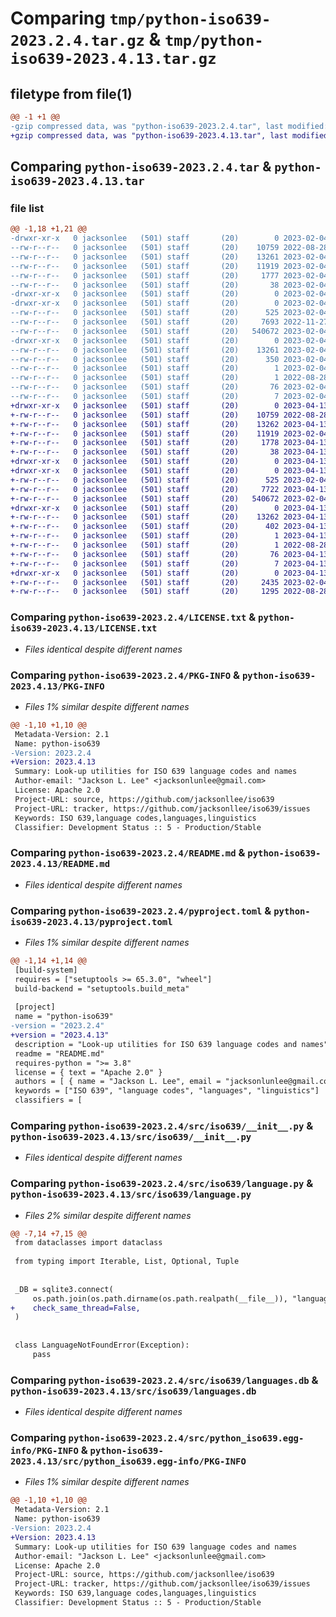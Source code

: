 # Comparing `tmp/python-iso639-2023.2.4.tar.gz` & `tmp/python-iso639-2023.4.13.tar.gz`

## filetype from file(1)

```diff
@@ -1 +1 @@
-gzip compressed data, was "python-iso639-2023.2.4.tar", last modified: Sat Feb  4 19:19:56 2023, max compression
+gzip compressed data, was "python-iso639-2023.4.13.tar", last modified: Thu Apr 13 23:11:57 2023, max compression
```

## Comparing `python-iso639-2023.2.4.tar` & `python-iso639-2023.4.13.tar`

### file list

```diff
@@ -1,18 +1,21 @@
-drwxr-xr-x   0 jacksonlee   (501) staff       (20)        0 2023-02-04 19:19:56.712617 python-iso639-2023.2.4/
--rw-r--r--   0 jacksonlee   (501) staff       (20)    10759 2022-08-28 17:23:57.000000 python-iso639-2023.2.4/LICENSE.txt
--rw-r--r--   0 jacksonlee   (501) staff       (20)    13261 2023-02-04 19:19:56.712453 python-iso639-2023.2.4/PKG-INFO
--rw-r--r--   0 jacksonlee   (501) staff       (20)    11919 2023-02-04 19:16:58.000000 python-iso639-2023.2.4/README.md
--rw-r--r--   0 jacksonlee   (501) staff       (20)     1777 2023-02-04 19:16:58.000000 python-iso639-2023.2.4/pyproject.toml
--rw-r--r--   0 jacksonlee   (501) staff       (20)       38 2023-02-04 19:19:56.712649 python-iso639-2023.2.4/setup.cfg
-drwxr-xr-x   0 jacksonlee   (501) staff       (20)        0 2023-02-04 19:19:56.709064 python-iso639-2023.2.4/src/
-drwxr-xr-x   0 jacksonlee   (501) staff       (20)        0 2023-02-04 19:19:56.710433 python-iso639-2023.2.4/src/iso639/
--rw-r--r--   0 jacksonlee   (501) staff       (20)      525 2023-02-04 19:16:58.000000 python-iso639-2023.2.4/src/iso639/__init__.py
--rw-r--r--   0 jacksonlee   (501) staff       (20)     7693 2022-11-27 16:41:42.000000 python-iso639-2023.2.4/src/iso639/language.py
--rw-r--r--   0 jacksonlee   (501) staff       (20)   540672 2023-02-04 19:16:58.000000 python-iso639-2023.2.4/src/iso639/languages.db
-drwxr-xr-x   0 jacksonlee   (501) staff       (20)        0 2023-02-04 19:19:56.712269 python-iso639-2023.2.4/src/python_iso639.egg-info/
--rw-r--r--   0 jacksonlee   (501) staff       (20)    13261 2023-02-04 19:19:56.000000 python-iso639-2023.2.4/src/python_iso639.egg-info/PKG-INFO
--rw-r--r--   0 jacksonlee   (501) staff       (20)      350 2023-02-04 19:19:56.000000 python-iso639-2023.2.4/src/python_iso639.egg-info/SOURCES.txt
--rw-r--r--   0 jacksonlee   (501) staff       (20)        1 2023-02-04 19:19:56.000000 python-iso639-2023.2.4/src/python_iso639.egg-info/dependency_links.txt
--rw-r--r--   0 jacksonlee   (501) staff       (20)        1 2022-08-28 17:28:05.000000 python-iso639-2023.2.4/src/python_iso639.egg-info/not-zip-safe
--rw-r--r--   0 jacksonlee   (501) staff       (20)       76 2023-02-04 19:19:56.000000 python-iso639-2023.2.4/src/python_iso639.egg-info/requires.txt
--rw-r--r--   0 jacksonlee   (501) staff       (20)        7 2023-02-04 19:19:56.000000 python-iso639-2023.2.4/src/python_iso639.egg-info/top_level.txt
+drwxr-xr-x   0 jacksonlee   (501) staff       (20)        0 2023-04-13 23:11:57.942475 python-iso639-2023.4.13/
+-rw-r--r--   0 jacksonlee   (501) staff       (20)    10759 2022-08-28 17:23:57.000000 python-iso639-2023.4.13/LICENSE.txt
+-rw-r--r--   0 jacksonlee   (501) staff       (20)    13262 2023-04-13 23:11:57.942257 python-iso639-2023.4.13/PKG-INFO
+-rw-r--r--   0 jacksonlee   (501) staff       (20)    11919 2023-02-04 19:16:58.000000 python-iso639-2023.4.13/README.md
+-rw-r--r--   0 jacksonlee   (501) staff       (20)     1778 2023-04-13 23:10:38.000000 python-iso639-2023.4.13/pyproject.toml
+-rw-r--r--   0 jacksonlee   (501) staff       (20)       38 2023-04-13 23:11:57.942509 python-iso639-2023.4.13/setup.cfg
+drwxr-xr-x   0 jacksonlee   (501) staff       (20)        0 2023-04-13 23:11:57.938351 python-iso639-2023.4.13/src/
+drwxr-xr-x   0 jacksonlee   (501) staff       (20)        0 2023-04-13 23:11:57.939445 python-iso639-2023.4.13/src/iso639/
+-rw-r--r--   0 jacksonlee   (501) staff       (20)      525 2023-02-04 19:16:58.000000 python-iso639-2023.4.13/src/iso639/__init__.py
+-rw-r--r--   0 jacksonlee   (501) staff       (20)     7722 2023-04-13 23:04:34.000000 python-iso639-2023.4.13/src/iso639/language.py
+-rw-r--r--   0 jacksonlee   (501) staff       (20)   540672 2023-02-04 19:16:58.000000 python-iso639-2023.4.13/src/iso639/languages.db
+drwxr-xr-x   0 jacksonlee   (501) staff       (20)        0 2023-04-13 23:11:57.941526 python-iso639-2023.4.13/src/python_iso639.egg-info/
+-rw-r--r--   0 jacksonlee   (501) staff       (20)    13262 2023-04-13 23:11:57.000000 python-iso639-2023.4.13/src/python_iso639.egg-info/PKG-INFO
+-rw-r--r--   0 jacksonlee   (501) staff       (20)      402 2023-04-13 23:11:57.000000 python-iso639-2023.4.13/src/python_iso639.egg-info/SOURCES.txt
+-rw-r--r--   0 jacksonlee   (501) staff       (20)        1 2023-04-13 23:11:57.000000 python-iso639-2023.4.13/src/python_iso639.egg-info/dependency_links.txt
+-rw-r--r--   0 jacksonlee   (501) staff       (20)        1 2022-08-28 17:28:05.000000 python-iso639-2023.4.13/src/python_iso639.egg-info/not-zip-safe
+-rw-r--r--   0 jacksonlee   (501) staff       (20)       76 2023-04-13 23:11:57.000000 python-iso639-2023.4.13/src/python_iso639.egg-info/requires.txt
+-rw-r--r--   0 jacksonlee   (501) staff       (20)        7 2023-04-13 23:11:57.000000 python-iso639-2023.4.13/src/python_iso639.egg-info/top_level.txt
+drwxr-xr-x   0 jacksonlee   (501) staff       (20)        0 2023-04-13 23:11:57.941910 python-iso639-2023.4.13/tests/
+-rw-r--r--   0 jacksonlee   (501) staff       (20)     2435 2023-02-04 19:16:58.000000 python-iso639-2023.4.13/tests/test_language.py
+-rw-r--r--   0 jacksonlee   (501) staff       (20)     1295 2022-08-28 17:23:57.000000 python-iso639-2023.4.13/tests/test_version_number.py
```

### Comparing `python-iso639-2023.2.4/LICENSE.txt` & `python-iso639-2023.4.13/LICENSE.txt`

 * *Files identical despite different names*

### Comparing `python-iso639-2023.2.4/PKG-INFO` & `python-iso639-2023.4.13/PKG-INFO`

 * *Files 1% similar despite different names*

```diff
@@ -1,10 +1,10 @@
 Metadata-Version: 2.1
 Name: python-iso639
-Version: 2023.2.4
+Version: 2023.4.13
 Summary: Look-up utilities for ISO 639 language codes and names
 Author-email: "Jackson L. Lee" <jacksonlunlee@gmail.com>
 License: Apache 2.0
 Project-URL: source, https://github.com/jacksonllee/iso639
 Project-URL: tracker, https://github.com/jacksonllee/iso639/issues
 Keywords: ISO 639,language codes,languages,linguistics
 Classifier: Development Status :: 5 - Production/Stable
```

### Comparing `python-iso639-2023.2.4/README.md` & `python-iso639-2023.4.13/README.md`

 * *Files identical despite different names*

### Comparing `python-iso639-2023.2.4/pyproject.toml` & `python-iso639-2023.4.13/pyproject.toml`

 * *Files 1% similar despite different names*

```diff
@@ -1,14 +1,14 @@
 [build-system]
 requires = ["setuptools >= 65.3.0", "wheel"]
 build-backend = "setuptools.build_meta"
 
 [project]
 name = "python-iso639"
-version = "2023.2.4"
+version = "2023.4.13"
 description = "Look-up utilities for ISO 639 language codes and names"
 readme = "README.md"
 requires-python = ">= 3.8"
 license = { text = "Apache 2.0" }
 authors = [ { name = "Jackson L. Lee", email = "jacksonlunlee@gmail.com" } ]
 keywords = ["ISO 639", "language codes", "languages", "linguistics"]
 classifiers = [
```

### Comparing `python-iso639-2023.2.4/src/iso639/__init__.py` & `python-iso639-2023.4.13/src/iso639/__init__.py`

 * *Files identical despite different names*

### Comparing `python-iso639-2023.2.4/src/iso639/language.py` & `python-iso639-2023.4.13/src/iso639/language.py`

 * *Files 2% similar despite different names*

```diff
@@ -7,14 +7,15 @@
 from dataclasses import dataclass
 
 from typing import Iterable, List, Optional, Tuple
 
 
 _DB = sqlite3.connect(
     os.path.join(os.path.dirname(os.path.realpath(__file__)), "languages.db"),
+    check_same_thread=False,
 )
 
 
 class LanguageNotFoundError(Exception):
     pass
```

### Comparing `python-iso639-2023.2.4/src/iso639/languages.db` & `python-iso639-2023.4.13/src/iso639/languages.db`

 * *Files identical despite different names*

### Comparing `python-iso639-2023.2.4/src/python_iso639.egg-info/PKG-INFO` & `python-iso639-2023.4.13/src/python_iso639.egg-info/PKG-INFO`

 * *Files 1% similar despite different names*

```diff
@@ -1,10 +1,10 @@
 Metadata-Version: 2.1
 Name: python-iso639
-Version: 2023.2.4
+Version: 2023.4.13
 Summary: Look-up utilities for ISO 639 language codes and names
 Author-email: "Jackson L. Lee" <jacksonlunlee@gmail.com>
 License: Apache 2.0
 Project-URL: source, https://github.com/jacksonllee/iso639
 Project-URL: tracker, https://github.com/jacksonllee/iso639/issues
 Keywords: ISO 639,language codes,languages,linguistics
 Classifier: Development Status :: 5 - Production/Stable
```

